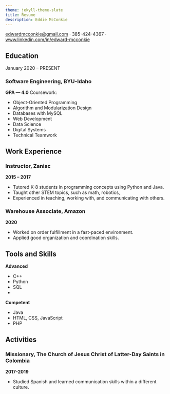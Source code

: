 ```yaml
---
theme: jekyll-theme-slate
title: Resume
description: Eddie McConkie
---
```


edwardmcconkie@gmail.com · 385-424-4367 · www.linkedin.com/in/edward-mcconkie

## Education
January 2020 – PRESENT
### Software Engineering, BYU-Idaho
**GPA — 4.0**
Coursework:
- Object-Oriented Programming
- Algorithm and Modularization Design
- Databases with MySQL
- Web Development
- Data Science
- Digital Systems
- Technical Teamwork

## Work Experience

### **Instructor,** Zaniac
**2015 – 2017**
- Tutored K-8 students in programming concepts using Python and Java.
- Taught other STEM topics, such as math, robotics,  
- Experienced in teaching, working with, and communicating with others.

### **Warehouse Associate,** Amazon
**2020**
- Worked on order fulfillment in a fast-paced environment.
- Applied good organization and coordination skills.

## Tools and Skills
**Advanced**
- C++
- Python
- SQL
- 
**Competent**
- Java
- HTML, CSS, JavaScript
- PHP

## Activities
### **Missionary,** The Church of Jesus Christ of Latter-Day Saints in Colombia
**2017-2019**
- Studied Spanish and learned communication skills within a different culture.
